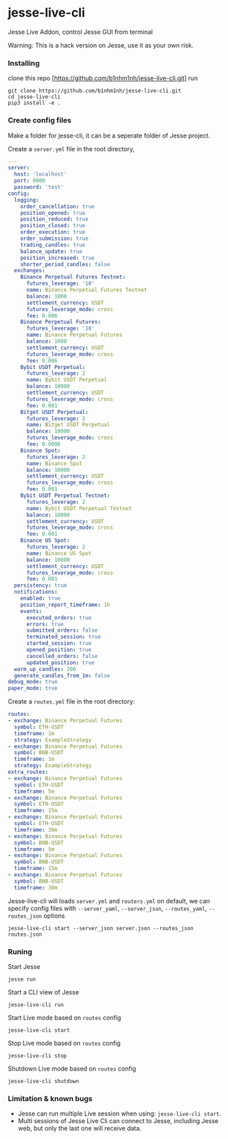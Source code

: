 # jesse-live-cli
Jesse Live Addon, control Jesse GUI from terminal

Warning: This is a hack version on Jesse, use it as your own risk.

### Installing 

clone this repo [https://github.com/b1nhm1nh/jesse-live-cli.git]
run 
```
git clone https://github.com/b1nhm1nh/jesse-live-cli.git
cd jesse-live-cli
pip3 install -e .
```

### Create config files
Make a folder for jesse-cli, it can be a seperate folder of Jesse project.

Create a `server.yml` file in the root directory,

```yaml
---
server:
  host: 'localhost'
  port: 9000
  password: 'test'
config:
  logging:
    order_cancellation: true
    position_opened: true
    position_reduced: true
    position_closed: true
    order_execution: true
    order_submission: true
    trading_candles: true
    balance_update: true
    position_increased: true
    shorter_period_candles: false
  exchanges:
    Binance Perpetual Futures Testnet:
      futures_leverage: '10'
      name: Binance Perpetual Futures Testnet
      balance: 1000
      settlement_currency: USDT
      futures_leverage_mode: cross
      fee: 0.006
    Binance Perpetual Futures:
      futures_leverage: '10'
      name: Binance Perpetual Futures
      balance: 1000
      settlement_currency: USDT
      futures_leverage_mode: cross
      fee: 0.006
    Bybit USDT Perpetual:
      futures_leverage: 2
      name: Bybit USDT Perpetual
      balance: 10000
      settlement_currency: USDT
      futures_leverage_mode: cross
      fee: 0.001
    Bitget USDT Perpetual:
      futures_leverage: 2
      name: Bitget USDT Perpetual
      balance: 10000
      futures_leverage_mode: cross
      fee: 0.0006
    Binance Spot:
      futures_leverage: 2
      name: Binance Spot
      balance: 10000
      settlement_currency: USDT
      futures_leverage_mode: cross
      fee: 0.001
    Bybit USDT Perpetual Testnet:
      futures_leverage: 2
      name: Bybit USDT Perpetual Testnet
      balance: 10000
      settlement_currency: USDT
      futures_leverage_mode: cross
      fee: 0.001
    Binance US Spot:
      futures_leverage: 2
      name: Binance US Spot
      balance: 10000
      settlement_currency: USDT
      futures_leverage_mode: cross
      fee: 0.001
  persistency: true
  notifications:
    enabled: true
    position_report_timeframe: 1h
    events:
      executed_orders: true
      errors: true
      submitted_orders: false
      terminated_session: true
      started_session: true
      opened_position: true
      cancelled_orders: false
      updated_position: true
  warm_up_candles: 200
  generate_candles_from_1m: false
debug_mode: true
paper_mode: true
```


Create a `routes.yml` file in the root directory:

```yaml
routes:
- exchange: Binance Perpetual Futures
  symbol: ETH-USDT
  timeframe: 1m
  strategy: ExampleStrategy
- exchange: Binance Perpetual Futures
  symbol: BNB-USDT
  timeframe: 1m
  strategy: ExampleStrategy
extra_routes:
- exchange: Binance Perpetual Futures
  symbol: ETH-USDT
  timeframe: 5m
- exchange: Binance Perpetual Futures
  symbol: ETH-USDT
  timeframe: 15m
- exchange: Binance Perpetual Futures
  symbol: ETH-USDT
  timeframe: 30m
- exchange: Binance Perpetual Futures
  symbol: BNB-USDT
  timeframe: 5m
- exchange: Binance Perpetual Futures
  symbol: BNB-USDT
  timeframe: 15m
- exchange: Binance Perpetual Futures
  symbol: BNB-USDT
  timeframe: 30m  
```

Jesse-live-cli will loads `server.yml` and `routers.yml` on default, we can specify config files with `--server_yaml`, `--server_json`, `--routes_yaml`, `--routes_json` options

```
jesse-live-cli start --server_json server.json --routes_json routes.json

```

### Runing

Start Jesse
```
jesse run
```

Start a CLI view of Jesse 
```
jesse-live-cli run
```

Start Live mode based on `routes` config
```
jesse-live-cli start
```

Stop Live mode based on `routes` config

```
jesse-live-cli stop
```

Shutdown Live mode based on `routes` config

```
jesse-live-cli shutdown
```


### Limitation & known bugs
 - Jesse can run multiple Live session when using: `jesse-live-cli start`.
 - Multi sessions of Jesse Live Cli can connect to Jesse, including Jesse web, but only the last one will receive data.
